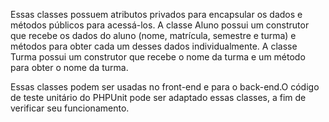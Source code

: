 Essas classes possuem atributos privados para encapsular os dados e métodos públicos para acessá-los. A classe Aluno possui um construtor que recebe os dados do aluno (nome, matrícula, semestre e turma) e métodos para obter cada um desses dados individualmente. A classe Turma possui um construtor que recebe o nome da turma e um método para obter o nome da turma.

Essas classes podem ser usadas no front-end e para o back-end.O código de teste unitário do PHPUnit pode ser adaptado essas classes, a fim de verificar seu funcionamento.


